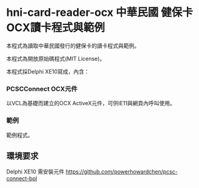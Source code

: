 # hni-card-reader-ocx 中華民國 健保卡 OCX讀卡程式與範例

本程式為讀取中華民國發行的健保卡的讀卡程式與範例。

本程式為開放原始碼程式(MIT License)。

本程式採Delphi XE10寫成，內含：

### PCSCConnect OCX元件
以VCL為基礎而建立的OCX ActiveX元件，可供IE11與網頁內呼叫使用。

### 範例
範例程式。

## 環境要求
Delphi XE10
需安裝元件 https://github.com/powerhowardchen/pcsc-connect-bpl
